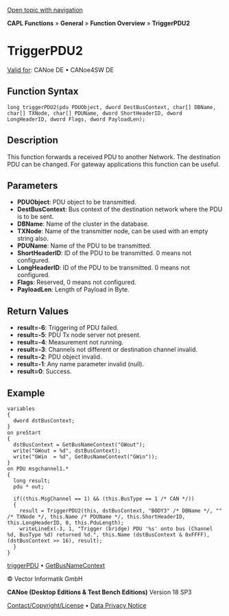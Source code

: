 [Open topic with navigation](../../../../../CANoeDEFamily.htm#Topics/CAPLFunctions/Other/Functions/CAPLfunctionTriggerPDU2.md)

**CAPL Functions** » **General** » **Function Overview** » **TriggerPDU2**

# TriggerPDU2

[Valid for](../../../Shared/FeatureAvailability.md): CANoe DE • CANoe4SW DE

## Function Syntax

```plaintext
long triggerPDU2(pdu PDUObject, dword DestBusContext, char[] DBName, char[] TXNode, char[] PDUName, dword ShortHeaderID, dword LongHeaderID, dword Flags, dword PayloadLen);
```

## Description

This function forwards a received PDU to another Network. The destination PDU can be changed. For gateway applications this function can be useful.

## Parameters

- **PDUObject**: PDU object to be transmitted.
- **DestBusContext**: Bus context of the destination network where the PDU is to be sent.
- **DBName**: Name of the cluster in the database.
- **TXNode**: Name of the transmitter node, can be used with an empty string also.
- **PDUName**: Name of the PDU to be transmitted.
- **ShortHeaderID**: ID of the PDU to be transmitted. 0 means not configured.
- **LongHeaderID**: ID of the PDU to be transmitted. 0 means not configured.
- **Flags**: Reserved, 0 means not configured.
- **PayloadLen**: Length of Payload in Byte.

## Return Values

- **result=-6**: Triggering of PDU failed.
- **result=-5**: PDU Tx node server not present.
- **result=-4**: Measurement not running.
- **result=-3**: Channels not different or destination channel invalid.
- **result=-2**: PDU object invalid.
- **result=-1**: Any name parameter invalid (null).
- **result=0**: Success.

## Example

```plaintext
variables
{
  dword dstBusContext;
}
on preStart
{
  dstBusContext = GetBusNameContext("GWout");
  write("GWout = %d", dstBusContext);
  write("GWin  = %d", GetBusNameContext("GWin"));
}
on PDU msgchannel1.*
{
  long result;
  pdu * out;

  if((this.MsgChannel == 1) && (this.BusType == 1 /* CAN */))
  {
    result = TriggerPDU2(this, dstBusContext, "BODY3" /* DBName */, "" /* TXNode */, this.Name /* PDUName */, this.ShortHeaderID, this.LongHeaderID, 0, this.PduLength);
    writeLineEx(-3, 1, "Trigger (bridge) PDU '%s' onto bus (Channel %d, BusType %d) returned %d.", this.Name (dstBusContext & 0xFFFF), (dstBusContext >> 16), result);
  }
}
```

[triggerPDU](CAPLfunctionTriggerPDU.md) • [GetBusNameContext](CAPLfunctionGetBusNameContext.md)

© Vector Informatik GmbH

**CANoe (Desktop Editions & Test Bench Editions)** Version 18 SP3

[Contact/Copyright/License](../../../Shared/ContactCopyrightLicense.md) • [Data Privacy Notice](https://www.vector.com/int/en/company/get-info/privacy-policy/)